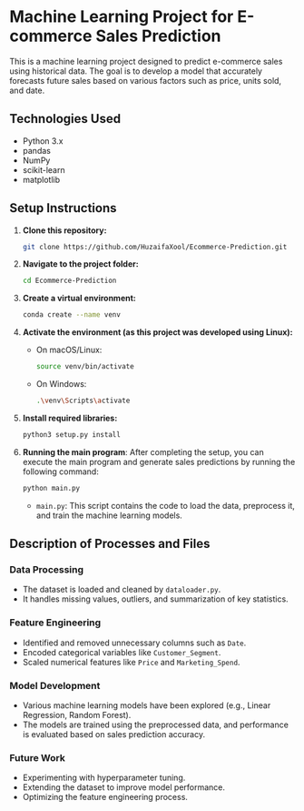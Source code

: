 # Machine Learning Project for E-commerce Sales Prediction

This is a machine learning project designed to predict e-commerce sales using historical data. The goal is to develop a model that accurately forecasts future sales based on various factors such as price, units sold, and date.

## Technologies Used
- Python 3.x
- pandas
- NumPy
- scikit-learn
- matplotlib

## Setup Instructions

1. **Clone this repository:**
    ```bash
    git clone https://github.com/HuzaifaXool/Ecommerce-Prediction.git
    ```

2. **Navigate to the project folder:**
    ```bash
    cd Ecommerce-Prediction
    ```

3. **Create a virtual environment:**
    ```bash
    conda create --name venv
    ```

4. **Activate the environment (as this project was developed using Linux):**
    - On macOS/Linux:
      ```bash
      source venv/bin/activate
      ```

    - On Windows:
      ```bash
      .\venv\Scripts\activate
      ```

5. **Install required libraries:**
    ```bash
    python3 setup.py install
    ```

6. **Running the main program**:
    After completing the setup, you can execute the main program and generate sales predictions by running the following command:
    ```bash
    python main.py
    ```

    - `main.py`: This script contains the code to load the data, preprocess it, and train the machine learning models.

## Description of Processes and Files

### Data Processing
- The dataset is loaded and cleaned by `dataloader.py`.
- It handles missing values, outliers, and summarization of key statistics.

### Feature Engineering
- Identified and removed unnecessary columns such as `Date`.
- Encoded categorical variables like `Customer_Segment`.
- Scaled numerical features like `Price` and `Marketing_Spend`.

### Model Development
- Various machine learning models have been explored (e.g., Linear Regression, Random Forest).
- The models are trained using the preprocessed data, and performance is evaluated based on sales prediction accuracy.

### Future Work
- Experimenting with hyperparameter tuning.
- Extending the dataset to improve model performance.
- Optimizing the feature engineering process.
